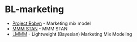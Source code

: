 # BL-marketing

- [Project Robyn](https://github.com/facebookexperimental/Robyn) - Marketing mix model
- [MMM STAN](https://github.com/sibylhe/mmm_stan) - MMM STAN
- [LMMM](https://github.com/google/lightweight_mmm) - Lightweight (Bayesian) Marketing Mix Modeling
